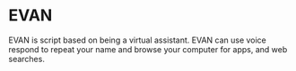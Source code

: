 # EVAN
EVAN is script based on being a virtual assistant. EVAN can use voice respond to repeat your name and browse your computer for apps, and web searches.
